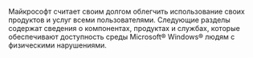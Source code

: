 <Token xmlns:xlink="http://www.w3.org/1999/xlink">Майкрософт считает своим долгом облегчить использование своих продуктов и услуг всеми пользователями. Следующие разделы содержат сведения о компонентах, продуктах и службах, которые обеспечивают доступность среды Microsoft® Windows® людям с физическими нарушениями.</Token>

<!--HONumber=Jun16_HO4-->


